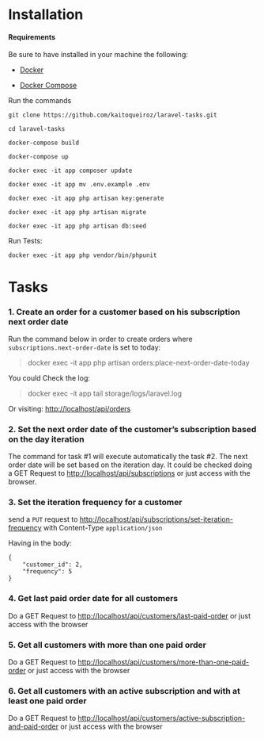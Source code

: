 # Installation

#### Requirements
Be sure to have installed in your machine the following:

* [Docker](https://docs.docker.com/install/)

* [Docker Compose](https://docs.docker.com/compose/install/)

Run the commands

```
git clone https://github.com/kaitoqueiroz/laravel-tasks.git

cd laravel-tasks

docker-compose build

docker-compose up

docker exec -it app composer update

docker exec -it app mv .env.example .env

docker exec -it app php artisan key:generate

docker exec -it app php artisan migrate

docker exec -it app php artisan db:seed

```

Run Tests:

```
docker exec -it app php vendor/bin/phpunit
```

# Tasks

### 1. Create an order for a customer based on his subscription next order date
Run the command below in order to create orders where `subscriptions.next-order-date` is set to today:
> docker exec -it app php artisan orders:place-next-order-date-today

You could Check the log:
> docker exec -it app tail storage/logs/laravel.log

Or visiting:
[http://localhost/api/orders](http://localhost/api/orders)

### 2. Set the next order date of the customer’s subscription based on the day iteration
The command for task #1 will execute automatically the task #2. The next order date will be set based on the iteration day. It could be checked doing a GET Request to [http://localhost/api/subscriptions](http://localhost/api/subscriptions) or just access with the browser.

### 3. Set the iteration frequency for a customer

send a `PUT` request to [http://localhost/api/subscriptions/set-iteration-frequency](http://localhost/api/subscriptions/set-iteration-frequency) with Content-Type `application/json`

Having in the body:
```
{
	"customer_id": 2,
	"frequency": 5
}
```

### 4. Get last paid order date for all customers

Do a GET Request to [http://localhost/api/customers/last-paid-order](http://localhost/api/customers/last-paid-order) or just access with the browser

### 5. Get all customers with more than one paid order

Do a GET Request to [http://localhost/api/customers/more-than-one-paid-order](http://localhost/api/customers/more-than-one-paid-order) or just access with the browser

### 6. Get all customers with an active subscription and with at least one paid order

Do a GET Request to [http://localhost/api/customers/active-subscription-and-paid-order](http://localhost/api/customers/active-subscription-and-paid-order) or just access with the browser
